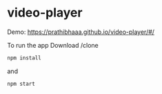 # video-player

Demo: https://prathibhaaa.github.io/video-player/#/
 
 To run the app
 Download /clone 
 
 ```bash
 npm install
 ```
 and 
 ```bash
 npm start
 ```

